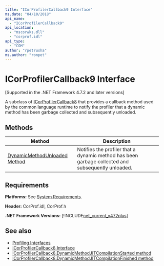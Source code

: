 ```yaml
---
title: "ICorProfilerCallback9 Interface"
ms.date: "04/10/2018"
api_name: 
  - "ICorProfilerCallback9"
api_location: 
  - "mscorwks.dll"
  - "corprof.idl"
api_type: 
  - "COM"
author: "rpetrusha"
ms.author: "ronpet"
---
```

# ICorProfilerCallback9 Interface
[Supported in the .NET Framework 4.7.2 and later versions]  

 A subclass of [ICorProfilerCallback8](icorprofilercallback8-interface.md) that provides a callback method used by the common language runtime to notify the profiler that a dynamic method has been garbage collected and subsequently unloaded.  
  
## Methods  
  
|Method|Description|  
|------------|-----------------|  
|[DynamicMethodUnloaded Method](ICorProfilerCallback9-dynamicmethodunloaded-method.md)|Notifies the profiler that a dynamic method has been garbage collected and subsequently unloaded.|  
  
## Requirements  
 **Platforms:** See [System Requirements](../../get-started/system-requirements.md).  
  
 **Header:** CorProf.idl, CorProf.h  
  
**.NET Framework Versions:** [!INCLUDE[net_current_v472plus](../../../../includes/net-current-v472plus.md)]  

## See also

- [Profiling Interfaces](profiling-interfaces.md)
- [ICorProfilerCallback8 Interface](icorprofilercallback9-interface.md)
- [ICorProfilerCallback8.DynamicMethodJITCompilationStarted method](icorprofilercallback8-dynamicmethodjitcompilationstarted-method.md)
- [ICorProfilerCallback8.DynamicMethodJITCompilationFinished method](icorprofilercallback8-dynamicmethodjitcompilationfinished-method.md)
